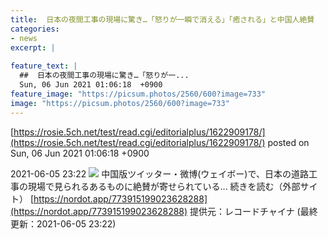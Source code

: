 ```yaml
---
title:  日本の夜間工事の現場に驚き…「怒りが一瞬で消える」「癒される」と中国人絶賛  
categories:
- news
excerpt: |
  
feature_text: |
  ##  日本の夜間工事の現場に驚き…「怒りが一...
  Sun, 06 Jun 2021 01:06:18  +0900
feature_image: "https://picsum.photos/2560/600?image=733"
image: "https://picsum.photos/2560/600?image=733"
---
```


[https://rosie.5ch.net/test/read.cgi/editorialplus/1622909178/](https://rosie.5ch.net/test/read.cgi/editorialplus/1622909178/)
posted on Sun, 06 Jun 2021 01:06:18  +0900

<!--more-->

2021-06-05 23:22 ![](https://contents.oricon.co.jp/upimg/article/3/1537/1537500/detail/img400/06ef37340a38ac987b13d327af0b9aadc1cbd8e830c62b03c1165e615fed9f3e.jpg) 中国版ツイッター・微博(ウェイボー)で、日本の道路工事の現場で見られるあるものに絶賛が寄せられている... 続きを読む（外部サイト） [https://nordot.app/773915199023628288](https://nordot.app/773915199023628288) 提供元：レコードチャイナ (最終更新：2021-06-05 23:22)
